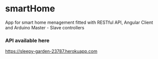 # smartHome
App for smart home menagement fitted with RESTful API, Angular Client and Arduino Master - Slave controllers

### API available here 
https://sleepy-garden-23787.herokuapp.com
